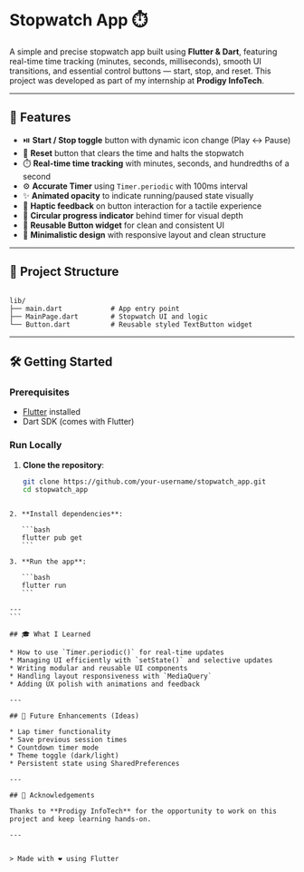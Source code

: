 
# Stopwatch App ⏱️

A simple and precise stopwatch app built using **Flutter & Dart**, featuring real-time time tracking (minutes, seconds, milliseconds), smooth UI transitions, and essential control buttons — start, stop, and reset. This project was developed as part of my internship at **Prodigy InfoTech**.

---

## 🚀 Features

- ⏯️ **Start / Stop toggle** button with dynamic icon change (Play ↔ Pause)
- 🔁 **Reset** button that clears the time and halts the stopwatch
- ⏱️ **Real-time time tracking** with minutes, seconds, and hundredths of a second
- ⚙️ **Accurate Timer** using `Timer.periodic` with 100ms interval
- ✨ **Animated opacity** to indicate running/paused state visually
- 🎯 **Haptic feedback** on button interaction for a tactile experience
- 🎨 **Circular progress indicator** behind timer for visual depth
- 🧱 **Reusable Button widget** for clean and consistent UI
- 🧼 **Minimalistic design** with responsive layout and clean structure

---

## 📁 Project Structure

```

lib/
├── main.dart            # App entry point
├── MainPage.dart        # Stopwatch UI and logic
└── Button.dart          # Reusable styled TextButton widget

````

---

## 🛠️ Getting Started

### Prerequisites

- [Flutter](https://flutter.dev/docs/get-started/install) installed
- Dart SDK (comes with Flutter)

### Run Locally

1. **Clone the repository**:
   ```bash
   git clone https://github.com/your-username/stopwatch_app.git
   cd stopwatch_app
````

2. **Install dependencies**:

   ```bash
   flutter pub get
   ```

3. **Run the app**:

   ```bash
   flutter run
   ```

---
```

## 🎓 What I Learned

* How to use `Timer.periodic()` for real-time updates
* Managing UI efficiently with `setState()` and selective updates
* Writing modular and reusable UI components
* Handling layout responsiveness with `MediaQuery`
* Adding UX polish with animations and feedback

---

## 📌 Future Enhancements (Ideas)

* Lap timer functionality
* Save previous session times
* Countdown timer mode
* Theme toggle (dark/light)
* Persistent state using SharedPreferences

---

## 🙌 Acknowledgements

Thanks to **Prodigy InfoTech** for the opportunity to work on this project and keep learning hands-on.

---


> Made with ❤️ using Flutter


